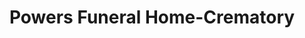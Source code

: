 ---
title: "Powers Funeral Home-Crematory"
url: /creston/powers-funeral-home-crematory/
shop: funeral directors
---